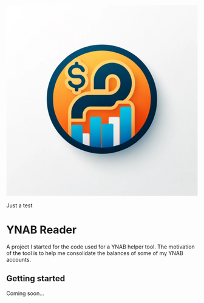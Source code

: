 ![Logo](./assets/ynab_reader_logo.webp)

Just a test

# YNAB Reader

A project I started for the code used for a YNAB helper tool. 
The motivation of the tool is to help me consolidate the balances of some of my YNAB accounts.

## Getting started

Coming soon...